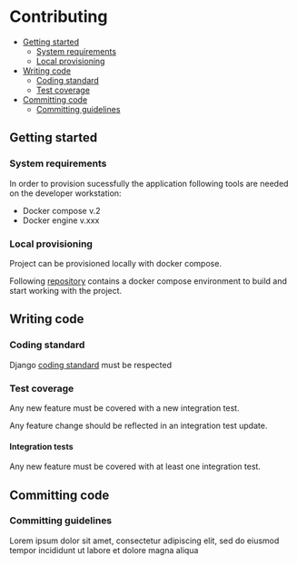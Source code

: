 # Contributing
* [Getting started](#getting-started)
  * [System requirements](#system-requirements)
  * [Local provisioning](#local-provisioning)
* [Writing code](#writing-code)
  * [Coding standard](#coding-standard)
  * [Test coverage](#test-coverage)
* [Committing code](#committing-code)
  * [Committing guidelines](#committing-guidelines)

## Getting started

### System requirements

In order to provision sucessfully the application following tools are needed on the developer workstation:

- Docker compose v.2
- Docker engine v.xxx

### Local provisioning

Project can be provisioned locally with docker compose.

Following [repository](https://github.com/Multidialogo/teambuilding-app-provisioning) contains a docker compose environment to build and start working with the project.

## Writing code

### Coding standard

Django [coding standard](https://docs.djangoproject.com/en/dev/internals/contributing/writing-code/coding-style/) must be respected

### Test coverage

Any new feature must be covered with a new integration test.

Any feature change should be reflected in an integration test update.

#### Integration tests

Any new feature must be covered with at least one integration test.

## Committing code

### Committing guidelines

Lorem ipsum dolor sit amet, consectetur adipiscing elit, sed do eiusmod tempor incididunt ut labore et dolore magna aliqua
